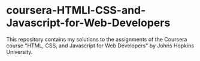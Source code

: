 # coursera-HTMLl-CSS-and-Javascript-for-Web-Developers
This repository contains my solutions to the assignments of the Coursera course "HTML, CSS, and Javascript for Web Developers" by Johns Hopkins University.
